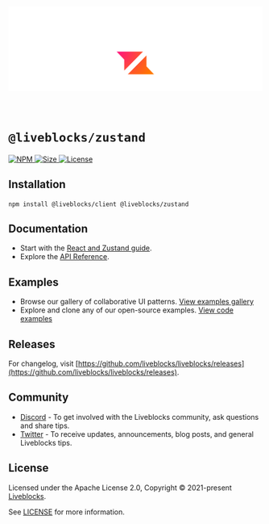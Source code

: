 <p align="center">
  <a href="https://liveblocks.io">
    <img src="https://raw.githubusercontent.com/liveblocks/liveblocks/main/.github/assets/header.svg" alt="Liveblocks" />
  </a>
</p>

<br/>

# `@liveblocks/zustand`

<p>
  <a href="https://npmjs.org/package/@liveblocks/zustand">
    <img src="https://img.shields.io/npm/v/@liveblocks/zustand?style=flat&label=npm&color=c33" alt="NPM" />
  </a>
  <a href="https://bundlephobia.com/package/@liveblocks/zustand">
    <img src="https://img.shields.io/bundlephobia/minzip/@liveblocks/zustand?style=flat&label=size&color=09f" alt="Size" />
  </a>
  <a href="https://github.com/liveblocks/liveblocks/blob/main/LICENSE">
    <img src="https://img.shields.io/github/license/liveblocks/liveblocks?style=flat&label=license&color=f80" alt="License" />
  </a>
</p>

## Installation

```
npm install @liveblocks/client @liveblocks/zustand
```

## Documentation

- Start with the [React and Zustand guide](https://liveblocks.io/docs/get-started/react-zustand).
- Explore the [API Reference](https://liveblocks.io/docs/api-reference/liveblocks-zustand).

## Examples

- Browse our gallery of collaborative UI patterns. [View examples gallery](https://liveblocks.io/examples)
- Explore and clone any of our open-source examples. [View code examples](https://github.com/liveblocks/liveblocks/tree/main/examples)

## Releases

For changelog, visit [https://github.com/liveblocks/liveblocks/releases](https://github.com/liveblocks/liveblocks/releases).

## Community

- [Discord](https://discord.gg/X4YWJuH9VY) - To get involved with the Liveblocks community, ask questions and share tips.
- [Twitter](https://twitter.com/liveblocks) - To receive updates, announcements, blog posts, and general Liveblocks tips.

## License

Licensed under the Apache License 2.0, Copyright © 2021-present [Liveblocks](https://liveblocks.io).

See [LICENSE](../../LICENSE) for more information.

